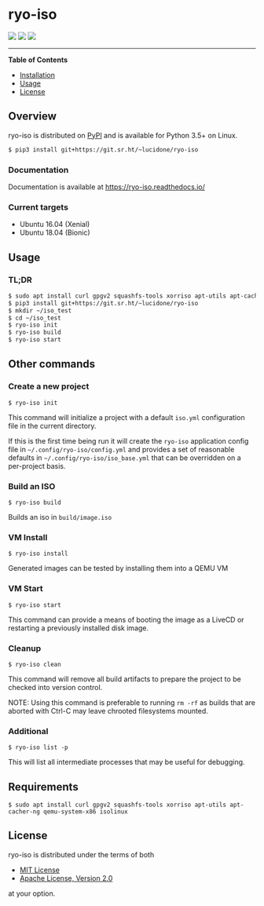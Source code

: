 # ryo-iso
[![](https://img.shields.io/pypi/v/ryo_iso.svg?style=flat)](https://pypi.org/project/ryo-iso/)
[![](https://builds.sr.ht/~lucidone/ryo-iso.svg)](https://builds.sr.ht/~lucidone/ryo-iso)
[![](https://readthedocs.org/projects/ryo-iso/badge/?version=latest)](https://ryo-iso.readthedocs.io/en/latest/?badge=latest)

-----

**Table of Contents**

* [Installation](#installation)
* [Usage](#usage)
* [License](#license)

## Overview

ryo-iso is distributed on [PyPI](https://pypi.org/project/ryo-iso/) and is available for
Python 3.5+ on Linux.

```bash
$ pip3 install git+https://git.sr.ht/~lucidone/ryo-iso
```

### Documentation
Documentation is available at https://ryo-iso.readthedocs.io/

### Current targets
  - Ubuntu 16.04 (Xenial)
  - Ubuntu 18.04 (Bionic)

## Usage

### TL;DR
```bash
$ sudo apt install curl gpgv2 squashfs-tools xorriso apt-utils apt-cacher-ng qemu-system-x86 isolinux
$ pip3 install git+https://git.sr.ht/~lucidone/ryo-iso
$ mkdir ~/iso_test
$ cd ~/iso_test
$ ryo-iso init
$ ryo-iso build
$ ryo-iso start
```

## Other commands
### Create a new project
`$ ryo-iso init`

This command will initialize a project with a default `iso.yml` configuration
file in the current directory.

If this is the first time being run it will create the `ryo-iso` application
config file in `~/.config/ryo-iso/config.yml` and provides a set of
reasonable defaults in `~/.config/ryo-iso/iso_base.yml` that can be overridden
on a per-project basis.

### Build an ISO
`$ ryo-iso build`

Builds an iso in `build/image.iso`

### VM Install
`$ ryo-iso install`

Generated images can be tested by installing them into a QEMU VM

### VM Start
`$ ryo-iso start`

This command can provide a means of booting the image as a LiveCD or restarting
a previously installed disk image.

### Cleanup
`$ ryo-iso clean`

This command will remove all build artifacts to prepare the project to be
checked into version control.

NOTE: Using this command is preferable to running `rm -rf` as builds that are
aborted with <key>Ctrl-C</key> may leave chrooted filesystems mounted.

### Additional
`$ ryo-iso list -p`

This will list all intermediate processes that may be useful for debugging.

## Requirements
`$ sudo apt install curl gpgv2 squashfs-tools xorriso apt-utils apt-cacher-ng qemu-system-x86 isolinux`

## License

ryo-iso is distributed under the terms of both

- [MIT License](https://choosealicense.com/licenses/mit)
- [Apache License, Version 2.0](https://choosealicense.com/licenses/apache-2.0)

at your option.
